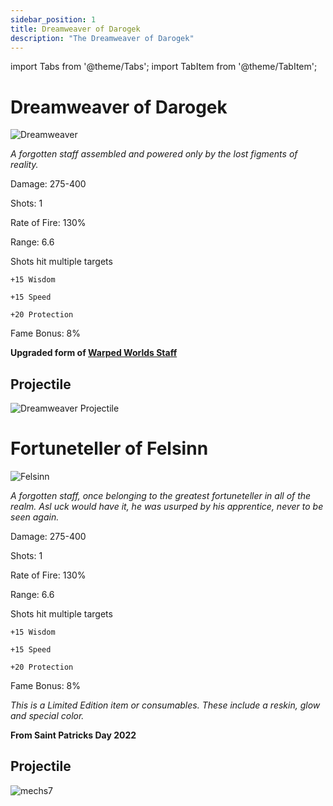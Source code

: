 ```yaml
---
sidebar_position: 1
title: Dreamweaver of Darogek
description: "The Dreamweaver of Darogek"
---
```


import Tabs from '@theme/Tabs';
import TabItem from '@theme/TabItem';

<Tabs>
  <TabItem value="Dreamweaver of Darogek" label="Dreamweaver of Darogek" default>

# Dreamweaver of Darogek

![Dreamweaver](https://vwiki.valorserver.com/api/item/picture/dreamweaver%20of%20darogek)

<i>A forgotten staff assembled and powered only by the lost figments of reality.</i>

Damage: 275-400

Shots: 1

Rate of Fire: 130%

Range: 6.6

Shots hit multiple targets

    +15 Wisdom

    +15 Speed

    +20 Protection

Fame Bonus: 8%

**Upgraded form of [Warped Worlds Staff](https://wiki.valorserver.com/docs/items/weapons/staves/ut/warped_worlds_staff)**

## Projectile

![Dreamweaver Projectile](https://cdn.discordapp.com/attachments/953134990428868629/953294520294977586/dreamweaver.gif)

  </TabItem>
  <TabItem value="Fortuneteller of Felsinn" label="Fortuneteller of Felsinn">

# Fortuneteller of Felsinn

![Felsinn](https://vwiki.valorserver.com/api/item/picture/fortuneteller%20of%20felsinn)

<i>A forgotten staff, once belonging to the greatest fortuneteller in all of the realm. Asl uck would have it, he was usurped by his apprentice, never to be seen again.</i>

Damage: 275-400

Shots: 1

Rate of Fire: 130%

Range: 6.6

Shots hit multiple targets

    +15 Wisdom

    +15 Speed

    +20 Protection

Fame Bonus: 8%

*This is a Limited Edition item or consumables. These include a reskin, glow and special color.*

**From Saint Patricks Day 2022**

## Projectile

![mechs7](https://user-images.githubusercontent.com/114798136/201545214-f78b63e3-c4d9-4637-b50b-4882fc05e7df.png)

  </TabItem>
</Tabs>
